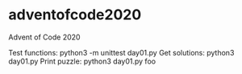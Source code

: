 # adventofcode2020
Advent of Code 2020	

Test functions: python3 -m unittest day01.py
Get solutions:  python3 day01.py
Print puzzle:   python3 day01.py foo
